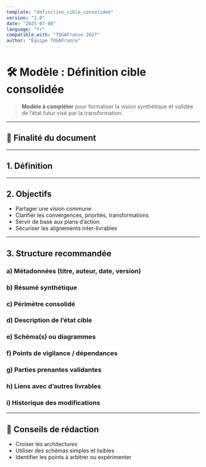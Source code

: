 ```yaml
---
template: "definition_cible_consolidee"
version: "1.0"
date: "2025-07-08"
language: "fr"
compatible_with: "TOGAFrance 2027"
author: "Équipe TOGAFrance"
---
```


# 🛠️ Modèle : Définition cible consolidée

> **Modèle à compléter** pour formaliser la vision synthétique et validée de l’état futur visé par la transformation.

---

## 🎯 Finalité du document

<!-- Offrir une vision consolidée de l’état cible pour l’ensemble des parties prenantes -->

---

## 1. Définition

<!-- Ce qu’on entend par “définition cible consolidée” -->

---

## 2. Objectifs

- Partager une vision commune
- Clarifier les convergences, priorités, transformations
- Servir de base aux plans d’action
- Sécuriser les alignements inter-livrables

---

## 3. Structure recommandée

### a) Métadonnées (titre, auteur, date, version)

### b) Résumé synthétique

### c) Périmètre consolidé

### d) Description de l’état cible

### e) Schéma(s) ou diagrammes

### f) Points de vigilance / dépendances

### g) Parties prenantes validantes

### h) Liens avec d’autres livrables

### i) Historique des modifications

---

## 🧠 Conseils de rédaction

- Croiser les architectures
- Utiliser des schémas simples et lisibles
- Identifier les points à arbitrer ou expérimenter
